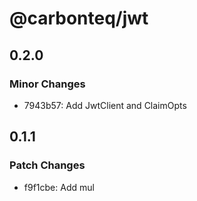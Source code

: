 # @carbonteq/jwt

## 0.2.0

### Minor Changes

- 7943b57: Add JwtClient and ClaimOpts

## 0.1.1

### Patch Changes

- f9f1cbe: Add mul
